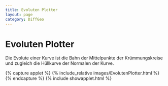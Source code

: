 ```yaml
---
title: Evoluten Plotter
layout: page
category: DiffGeo
---
```


# Evoluten Plotter
Die Evolute einer Kurve ist die Bahn der Mittelpunkte der Krümmungskreise und zugleich die Hüllkurve der Normalen der Kurve.

{% capture applet %} {% include_relative images/EvolutenPlotter.html %} {% endcapture %}
{% include showapplet.html %}
